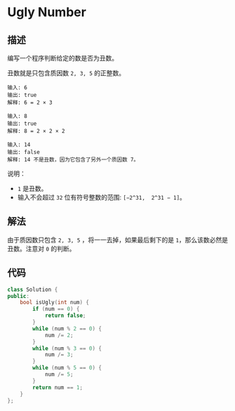 # Ugly Number

## 描述

编写一个程序判断给定的数是否为丑数。

丑数就是只包含质因数 `2, 3, 5` 的正整数。

```
输入: 6
输出: true
解释: 6 = 2 × 3
```
```
输入: 8
输出: true
解释: 8 = 2 × 2 × 2
```
```
输入: 14
输出: false
解释: 14 不是丑数，因为它包含了另外一个质因数 7。
```

说明：

- `1` 是丑数。
- 输入不会超过 `32` 位有符号整数的范围: `[−2^31,  2^31 − 1]`。

## 解法

由于质因数只包含 `2, 3, 5` ，将一一去掉，如果最后剩下的是 `1`，那么该数必然是丑数。注意对 `0` 的判断。

## 代码

```cpp
class Solution {
public:
    bool isUgly(int num) {
        if (num == 0) {
            return false;
        }
        while (num % 2 == 0) {
            num /= 2;
        }
        while (num % 3 == 0) {
            num /= 3;
        }
        while (num % 5 == 0) {
            num /= 5;
        }
        return num == 1;
    }
};
```
